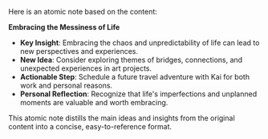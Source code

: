 Here is an atomic note based on the content:

**Embracing the Messiness of Life**

* **Key Insight**: Embracing the chaos and unpredictability of life can lead to new perspectives and experiences.
* **New Idea**: Consider exploring themes of bridges, connections, and unexpected experiences in art projects.
* **Actionable Step**: Schedule a future travel adventure with Kai for both work and personal reasons.
* **Personal Reflection**: Recognize that life's imperfections and unplanned moments are valuable and worth embracing.

This atomic note distills the main ideas and insights from the original content into a concise, easy-to-reference format.